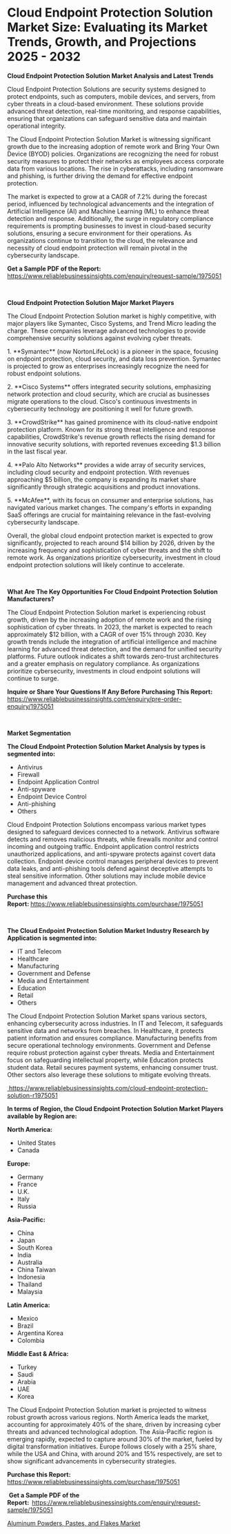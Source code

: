 <p><h1>Cloud Endpoint Protection Solution Market Size: Evaluating its Market Trends, Growth, and Projections 2025 - 2032</h1></p><p><strong>Cloud Endpoint Protection Solution Market Analysis and Latest Trends</strong></p>
<p><p>Cloud Endpoint Protection Solutions are security systems designed to protect endpoints, such as computers, mobile devices, and servers, from cyber threats in a cloud-based environment. These solutions provide advanced threat detection, real-time monitoring, and response capabilities, ensuring that organizations can safeguard sensitive data and maintain operational integrity.</p><p>The Cloud Endpoint Protection Solution Market is witnessing significant growth due to the increasing adoption of remote work and Bring Your Own Device (BYOD) policies. Organizations are recognizing the need for robust security measures to protect their networks as employees access corporate data from various locations. The rise in cyberattacks, including ransomware and phishing, is further driving the demand for effective endpoint protection.</p><p>The market is expected to grow at a CAGR of 7.2% during the forecast period, influenced by technological advancements and the integration of Artificial Intelligence (AI) and Machine Learning (ML) to enhance threat detection and response. Additionally, the surge in regulatory compliance requirements is prompting businesses to invest in cloud-based security solutions, ensuring a secure environment for their operations. As organizations continue to transition to the cloud, the relevance and necessity of cloud endpoint protection will remain pivotal in the cybersecurity landscape.</p></p>
<p><strong>Get a Sample PDF of the Report:&nbsp;</strong> <a href="https://www.reliablebusinessinsights.com/enquiry/request-sample/1975051?utm_campaign=2295&utm_medium=2&utm_source=Github&utm_content=ia&utm_term=28032025&utm_id=cloud-endpoint-protection-solution">https://www.reliablebusinessinsights.com/enquiry/request-sample/1975051</a></p>
<p>&nbsp;</p>
<p><strong>Cloud Endpoint Protection Solution Major Market Players</strong></p>
<p><p>The Cloud Endpoint Protection Solution market is highly competitive, with major players like Symantec, Cisco Systems, and Trend Micro leading the charge. These companies leverage advanced technologies to provide comprehensive security solutions against evolving cyber threats.</p><p>1. **Symantec** (now NortonLifeLock) is a pioneer in the space, focusing on endpoint protection, cloud security, and data loss prevention. Symantec is projected to grow as enterprises increasingly recognize the need for robust endpoint solutions.</p><p>2. **Cisco Systems** offers integrated security solutions, emphasizing network protection and cloud security, which are crucial as businesses migrate operations to the cloud. Cisco's continuous investments in cybersecurity technology are positioning it well for future growth.</p><p>3. **CrowdStrike** has gained prominence with its cloud-native endpoint protection platform. Known for its strong threat intelligence and response capabilities, CrowdStrike's revenue growth reflects the rising demand for innovative security solutions, with reported revenues exceeding $1.3 billion in the last fiscal year.</p><p>4. **Palo Alto Networks** provides a wide array of security services, including cloud security and endpoint protection. With revenues approaching $5 billion, the company is expanding its market share significantly through strategic acquisitions and product innovations.</p><p>5. **McAfee**, with its focus on consumer and enterprise solutions, has navigated various market changes. The company's efforts in expanding SaaS offerings are crucial for maintaining relevance in the fast-evolving cybersecurity landscape.</p><p>Overall, the global cloud endpoint protection market is expected to grow significantly, projected to reach around $14 billion by 2026, driven by the increasing frequency and sophistication of cyber threats and the shift to remote work. As organizations prioritize cybersecurity, investment in cloud endpoint protection solutions will likely continue to accelerate.</p></p>
<p>&nbsp;</p>
<p><strong>What Are The Key Opportunities For Cloud Endpoint Protection Solution Manufacturers?</strong></p>
<p><p>The Cloud Endpoint Protection Solution market is experiencing robust growth, driven by the increasing adoption of remote work and the rising sophistication of cyber threats. In 2023, the market is expected to reach approximately $12 billion, with a CAGR of over 15% through 2030. Key growth trends include the integration of artificial intelligence and machine learning for advanced threat detection, and the demand for unified security platforms. Future outlook indicates a shift towards zero-trust architectures and a greater emphasis on regulatory compliance. As organizations prioritize cybersecurity, investments in cloud endpoint solutions will continue to surge.</p></p>
<p><strong>Inquire or Share Your Questions If Any Before Purchasing This Report:</strong> <a href="https://www.reliablebusinessinsights.com/enquiry/pre-order-enquiry/1975051?utm_campaign=2295&utm_medium=2&utm_source=Github&utm_content=ia&utm_term=28032025&utm_id=cloud-endpoint-protection-solution">https://www.reliablebusinessinsights.com/enquiry/pre-order-enquiry/1975051</a></p>
<p>&nbsp;</p>
<p><strong>Market Segmentation</strong></p>
<p><strong>The Cloud Endpoint Protection Solution Market Analysis by types is segmented into:</strong></p>
<p><ul><li>Antivirus</li><li>Firewall</li><li>Endpoint Application Control</li><li>Anti-spyware</li><li>Endpoint Device Control</li><li>Anti-phishing</li><li>Others</li></ul></p>
<p><p>Cloud Endpoint Protection Solutions encompass various market types designed to safeguard devices connected to a network. Antivirus software detects and removes malicious threats, while firewalls monitor and control incoming and outgoing traffic. Endpoint application control restricts unauthorized applications, and anti-spyware protects against covert data collection. Endpoint device control manages peripheral devices to prevent data leaks, and anti-phishing tools defend against deceptive attempts to steal sensitive information. Other solutions may include mobile device management and advanced threat protection.</p></p>
<p><strong>Purchase this Report:&nbsp;</strong><a href="https://www.reliablebusinessinsights.com/purchase/1975051?utm_campaign=2295&utm_medium=2&utm_source=Github&utm_content=ia&utm_term=28032025&utm_id=cloud-endpoint-protection-solution">https://www.reliablebusinessinsights.com/purchase/1975051</a></p>
<p>&nbsp;</p>
<p><strong>The Cloud Endpoint Protection Solution Market Industry Research by Application is segmented into:</strong></p>
<p><ul><li>IT and Telecom</li><li>Healthcare</li><li>Manufacturing</li><li>Government and Defense</li><li>Media and Entertainment</li><li>Education</li><li>Retail</li><li>Others</li></ul></p>
<p><p>The Cloud Endpoint Protection Solution Market spans various sectors, enhancing cybersecurity across industries. In IT and Telecom, it safeguards sensitive data and networks from breaches. In Healthcare, it protects patient information and ensures compliance. Manufacturing benefits from secure operational technology environments. Government and Defense require robust protection against cyber threats. Media and Entertainment focus on safeguarding intellectual property, while Education protects student data. Retail secures payment systems, enhancing consumer trust. Other sectors also leverage these solutions to mitigate evolving threats.</p></p>
<p><a href="https://www.reliablebusinessinsights.com/cloud-endpoint-protection-solution-r1975051?utm_campaign=2295&utm_medium=2&utm_source=Github&utm_content=ia&utm_term=28032025&utm_id=cloud-endpoint-protection-solution">&nbsp;https://www.reliablebusinessinsights.com/cloud-endpoint-protection-solution-r1975051</a></p>
<p><strong>In terms of Region, the Cloud Endpoint Protection Solution Market Players available by Region are:</strong></p>
<p>
    <p> <strong> North America: </strong>
        <ul>
            <li>United States</li>
            <li>Canada</li>
        </ul>
        </p> 
    <p> <strong> Europe: </strong>
        <ul>
            <li>Germany</li>
            <li>France</li>
            <li>U.K.</li>
            <li>Italy</li>
            <li>Russia</li>
        </ul>
        </p> 
    <p> <strong> Asia-Pacific: </strong>
        <ul>
            <li>China</li>
            <li>Japan</li>
            <li>South Korea</li>
            <li>India</li>
            <li>Australia</li>
            <li>China Taiwan</li>
            <li>Indonesia</li>
            <li>Thailand</li>
            <li>Malaysia</li>
        </ul>
        </p> 
    <p> <strong> Latin America: </strong>
        <ul>
            <li>Mexico</li>
            <li>Brazil</li>
            <li>Argentina Korea</li>
            <li>Colombia</li>
        </ul>
        </p> 
    <p> <strong> Middle East & Africa: </strong>
        <ul>
            <li>Turkey</li>
            <li>Saudi</li>
            <li>Arabia</li>
            <li>UAE</li>
            <li>Korea</li>
        </ul>
    </p>
    </p>
<p><p>The Cloud Endpoint Protection Solution market is projected to witness robust growth across various regions. North America leads the market, accounting for approximately 40% of the share, driven by increasing cyber threats and advanced technological adoption. The Asia-Pacific region is emerging rapidly, expected to capture around 30% of the market, fueled by digital transformation initiatives. Europe follows closely with a 25% share, while the USA and China, with around 20% and 15% respectively, are set to show significant advancements in cybersecurity strategies.</p></p>
<p><strong>Purchase this Report: </strong><a href="https://www.reliablebusinessinsights.com/purchase/1975051?utm_campaign=2295&utm_medium=2&utm_source=Github&utm_content=ia&utm_term=28032025&utm_id=cloud-endpoint-protection-solution">https://www.reliablebusinessinsights.com/purchase/1975051</a></p>
<p>&nbsp;<strong>Get a Sample PDF of the Report:&nbsp;&nbsp;</strong><a href="https://www.reliablebusinessinsights.com/enquiry/request-sample/1975051?utm_campaign=2295&utm_medium=2&utm_source=Github&utm_content=ia&utm_term=28032025&utm_id=cloud-endpoint-protection-solution">https://www.reliablebusinessinsights.com/enquiry/request-sample/1975051</a></p>
<p><strong></strong></p>
<p><p><a href="https://github.com/efialiurca/Market-Research-Report-List-1/blob/main/aluminum-powders-pastes-and-flakes-market.md?utm_campaign=2295&utm_medium=2&utm_source=Github&utm_content=ia&utm_term=28032025&utm_id=cloud-endpoint-protection-solution">Aluminum Powders, Pastes, and Flakes Market</a></p></p>